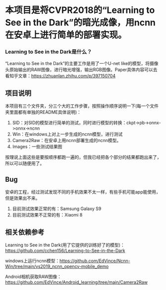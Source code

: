 # 本项目是将CVPR2018的“Learning to See in the Dark”的暗光成像，用ncnn在安卓上进行简单的部署实现。

### Learning to See in the Dark是什么？
“Learning to See in the Dark”的主要工作是用了一个U-net like的模型，将摄像头原始输出的RAW图像，进行暗光增强，输出RGB图像。Paper具体内容可以去看知乎文章：https://zhuanlan.zhihu.com/p/397150704


## 项目说明
本项目有三个文件夹，分三个大的工作步骤，按照操作顺序说明一下(每一个文件夹里面都有单独的README具体说明)：
1. SID：对SID的模型进行简单的测试，同时进行模型的转换：ckpt->pb->onnx->onnx->ncnn
2. Win：在windows上对上一步生成的ncnn模型，进行测试
3. Camera2Raw：在安卓上用ncnn部署生成的ncnn模型。
4. Images：一些测试结果图

按理说上面这些是要按顺序都跑一遍的，但我已经把各个部分的结果都跑出来了，所以可以随便用了。

## Bug
安卓的工程，经过测试发现不同的手机效果不太一样，有些手机可能app能使用，但是效果出不来。
1. 目前测试效果正常的有：Samsung Galaxy S9
2. 目前测试效果不正常的有：Xiaomi 8

## 相关依赖参考
Learning to See in the Dark(用了它提供的训练好了的模型)：https://github.com/cchen156/Learning-to-See-in-the-Dark

windows上运行ncnn模型：https://github.com/EdVince/Ncnn-Win/tree/main/vs2019_ncnn_opencv-mobile_demo

Android相机获取RAW图像：https://github.com/EdVince/Android_learning/tree/main/Camera2Raw
